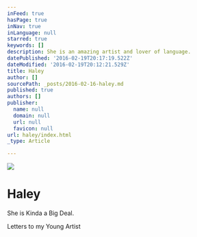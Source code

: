 ```yaml
---
inFeed: true
hasPage: true
inNav: true
inLanguage: null
starred: true
keywords: []
description: She is an amazing artist and lover of language.
datePublished: '2016-02-19T20:17:19.522Z'
dateModified: '2016-02-19T20:12:21.529Z'
title: Haley
author: []
sourcePath: _posts/2016-02-16-haley.md
published: true
authors: []
publisher:
  name: null
  domain: null
  url: null
  favicon: null
url: haley/index.html
_type: Article

---
```

![](https://s3-us-west-2.amazonaws.com/the-grid-img/p/00a2155b70030d66865bc6dd8b95871c83d99258.jpg)

# Haley

She is Kinda a Big Deal.

Letters to my Young Artist